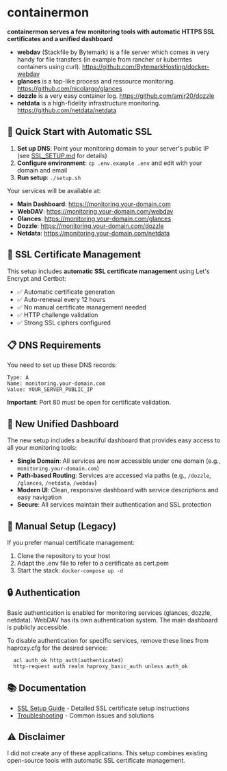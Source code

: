 # containermon

**containermon serves a few monitoring tools with automatic HTTPS SSL certificates and a unified dashboard**

* **webdav** (Stackfile by Bytemark) is a file server which comes in very handy for file transfers (in example from rancher or kuberntes containers using curl). https://github.com/BytemarkHosting/docker-webdav
* **glances** is a top-like process and ressource monitoring. https://github.com/nicolargo/glances
* **dozzle** is a very easy container log. https://github.com/amir20/dozzle
* **netdata** is a high-fidelity infrastructure monitoring. https://github.com/netdata/netdata  

## 🚀 Quick Start with Automatic SSL

1. **Set up DNS**: Point your monitoring domain to your server's public IP (see [SSL_SETUP.md](SSL_SETUP.md) for details)
2. **Configure environment**: `cp .env.example .env` and edit with your domain and email
3. **Run setup**: `./setup.sh`

Your services will be available at:
- **Main Dashboard**: https://monitoring.your-domain.com
- **WebDAV**: https://monitoring.your-domain.com/webdav
- **Glances**: https://monitoring.your-domain.com/glances  
- **Dozzle**: https://monitoring.your-domain.com/dozzle
- **Netdata**: https://monitoring.your-domain.com/netdata

## 🔐 SSL Certificate Management

This setup includes **automatic SSL certificate management** using Let's Encrypt and Certbot:
- ✅ Automatic certificate generation
- ✅ Auto-renewal every 12 hours
- ✅ No manual certificate management needed
- ✅ HTTP challenge validation
- ✅ Strong SSL ciphers configured

## 📋 DNS Requirements

You need to set up these DNS records:
```
Type: A
Name: monitoring.your-domain.com
Value: YOUR_SERVER_PUBLIC_IP
```

**Important**: Port 80 must be open for certificate validation.

## 🎯 New Unified Dashboard

The new setup includes a beautiful dashboard that provides easy access to all your monitoring tools:

- **Single Domain**: All services are now accessible under one domain (e.g., `monitoring.your-domain.com`)
- **Path-based Routing**: Services are accessed via paths (e.g., `/dozzle`, `/glances`, `/netdata`, `/webdav`)
- **Modern UI**: Clean, responsive dashboard with service descriptions and easy navigation
- **Secure**: All services maintain their authentication and SSL protection

## 🔧 Manual Setup (Legacy)

If you prefer manual certificate management:
1. Clone the repository to your host
2. Adapt the .env file to refer to a certificate as cert.pem
3. Start the stack: `docker-compose up -d`

## 🔒 Authentication

Basic authentication is enabled for monitoring services (glances, dozzle, netdata). WebDAV has its own authentication system. The main dashboard is publicly accessible.

To disable authentication for specific services, remove these lines from haproxy.cfg for the desired service:
```
  acl auth_ok http_auth(authenticated)
  http-request auth realm haproxy_basic_auth unless auth_ok
```

## 📚 Documentation

- [SSL Setup Guide](SSL_SETUP.md) - Detailed SSL certificate setup instructions
- [Troubleshooting](SSL_SETUP.md#troubleshooting) - Common issues and solutions

## ⚠️ Disclaimer

I did not create any of these applications. This setup combines existing open-source tools with automatic SSL certificate management. 
